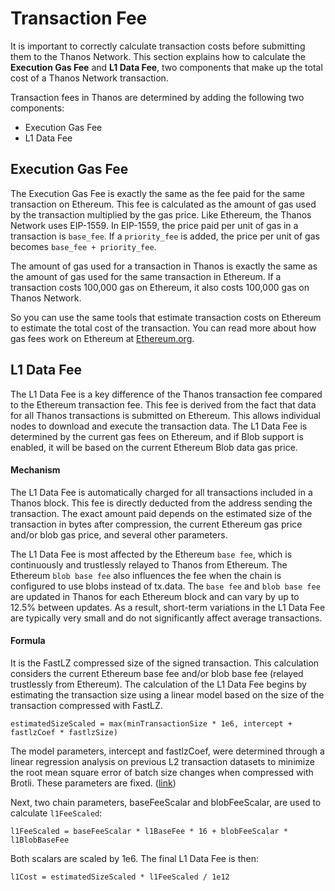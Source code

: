 # Transaction Fee

It is important to correctly calculate transaction costs before submitting them to the Thanos Network. This section explains how to calculate the **Execution Gas Fee** and **L1 Data Fee**, two components that make up the total cost of a Thanos Network transaction.

Transaction fees in Thanos are determined by adding the following two components:

* Execution Gas Fee
* L1 Data Fee

## Execution Gas Fee

The Execution Gas Fee is exactly the same as the fee paid for the same transaction on Ethereum. This fee is calculated as the amount of gas used by the transaction multiplied by the gas price. Like Ethereum, the Thanos Network uses EIP-1559. In EIP-1559, the price paid per unit of gas in a transaction is `base_fee`. If a `priority_fee` is added, the price per unit of gas becomes `base_fee + priority_fee`.

The amount of gas used for a transaction in Thanos is exactly the same as the amount of gas used for the same transaction in Ethereum. If a transaction costs 100,000 gas on Ethereum, it also costs 100,000 gas on Thanos Network.

So you can use the same tools that estimate transaction costs on Ethereum to estimate the total cost of the transaction. You can read more about how gas fees work on Ethereum at [Ethereum.org](https://ethereum.org/en/developers/docs/gas/).

## L1 Data Fee

The L1 Data Fee is a key difference of the Thanos transaction fee compared to the Ethereum transaction fee. This fee is derived from the fact that data for all Thanos transactions is submitted on Ethereum. This allows individual nodes to download and execute the transaction data. The L1 Data Fee is determined by the current gas fees on Ethereum, and if Blob support is enabled, it will be based on the current Ethereum Blob data gas price.

#### Mechanism <a href="#mechanism" id="mechanism"></a>

The L1 Data Fee is automatically charged for all transactions included in a Thanos block. This fee is directly deducted from the address sending the transaction. The exact amount paid depends on the estimated size of the transaction in bytes after compression, the current Ethereum gas price and/or blob gas price, and several other parameters.

The L1 Data Fee is most affected by the Ethereum `base fee`, which is continuously and trustlessly relayed to Thanos from Ethereum. The Ethereum `blob base fee` also influences the fee when the chain is configured to use blobs instead of tx.data. The `base fee` and `blob base fee` are updated in Thanos for each Ethereum block and can vary by up to 12.5% between updates. As a result, short-term variations in the L1 Data Fee are typically very small and do not significantly affect average transactions.

#### Formula

It is the FastLZ compressed size of the signed transaction. This calculation considers the current Ethereum base fee and/or blob base fee (relayed trustlessly from Ethereum). The calculation of the L1 Data Fee begins by estimating the transaction size using a linear model based on the size of the transaction compressed with FastLZ.

`estimatedSizeScaled = max(minTransactionSize * 1e6, intercept + fastlzCoef * fastlzSize)`

The model parameters, intercept and fastlzCoef, were determined through a linear regression analysis on previous L2 transaction datasets to minimize the root mean square error of batch size changes when compressed with Brotli. These parameters are fixed. ([link](https://github.com/tokamak-network/tokamak-thanos-geth/blob/main/core/types/rollup\_cost.go#L51))

Next, two chain parameters, baseFeeScalar and blobFeeScalar, are used to calculate `l1FeeScaled`:

`l1FeeScaled = baseFeeScalar * l1BaseFee * 16 + blobFeeScalar * l1BlobBaseFee`

Both scalars are scaled by 1e6. The final L1 Data Fee is then:

`l1Cost = estimatedSizeScaled * l1FeeScaled / 1e12`
